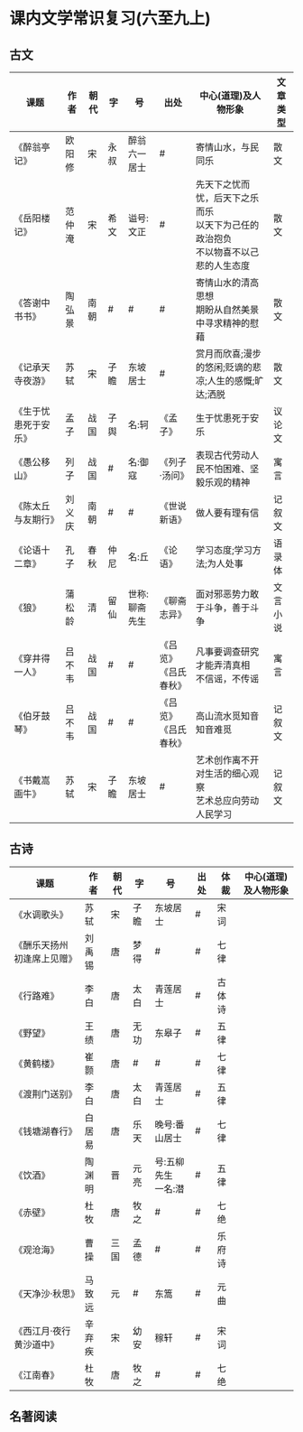# 课内文学常识复习(六至九上)

## 古文

| 课题                 | 作者   | 朝代 | 字   | 号                 | 出处                       | 中心(道理)及人物形象                                                                       | 文章类型 |
| -------------------- | ------ | ---- | ---- | ------------------ | -------------------------- | ------------------------------------------------------------------------------------------ | -------- |
| 《醉翁亭记》         | 欧阳修 | 宋   | 永叔 | 醉翁<br />六一居士 | #                          | 寄情山水，与民同乐                                                                         | 散文     |
| 《岳阳楼记》         | 范仲淹 | 宋   | 希文 | 谥号:文正          | #                          | 先天下之忧而忧，后天下之乐而乐<br />以天下为己任的政治抱负<br />不以物喜不以己悲的人生态度 | 散文     |
| 《答谢中书书》       | 陶弘景 | 南朝 | #    | #                  | #                          | 寄情山水的清高思想<br />期盼从自然美景中寻求精神的慰藉                                     | 散文     |
| 《记承天寺夜游》     | 苏轼   | 宋   | 子瞻 | 东坡居士           | #                          | 赏月而欣喜;漫步的悠闲;贬谪的悲凉;人生的感慨;旷达;洒脱                                      | 散文     |
| 《生于忧患死于安乐》 | 孟子   | 战国 | 子舆 | 名:轲              | 《孟子》                   | 生于忧患死于安乐                                                                           | 议论文   |
| 《愚公移山》         | 列子   | 战国 | #    | 名:御寇            | 《列子·汤问》             | 表现古代劳动人民不怕困难、坚毅乐观的精神                                                   | 寓言     |
| 《陈太丘与友期行》   | 刘义庆 | 南朝 | #    | #                  | 《世说新语》               | 做人要有理有信                                                                             | 记叙文   |
| 《论语十二章》       | 孔子   | 春秋 | 仲尼 | 名:丘              | 《论语》                   | 学习态度;学习方法;为人处事                                                                 | 语录体   |
| 《狼》               | 蒲松龄 | 清   | 留仙 | 世称:聊斋先生      | 《聊斋志异》               | 面对邪恶势力敢于斗争，善于斗争                                                             | 文言小说 |
| 《穿井得一人》       | 吕不韦 | 战国 | #    | #                  | 《吕览》<br />《吕氏春秋》 | 凡事要调查研究才能弄清真相<br />不信谣，不传谣                                             | 寓言     |
| 《伯牙鼓琴》         | 吕不韦 | 战国 | #    | #                  | 《吕览》<br />《吕氏春秋》 | 高山流水觅知音<br />知音难觅                                                               | 记叙文   |
| 《书戴嵩画牛》       | 苏轼   | 宋   | 子瞻 | 东坡居士           | #                          | 艺术创作离不开对生活的细心观察<br />艺术总应向劳动人民学习                                 | 记叙文   |

## 古诗

| 课题                       | 作者   | 朝代 | 字   | 号                       | 出处 | 体裁   | 中心(道理)及人物形象 |
| -------------------------- | ------ | ---- | ---- | ------------------------ | ---- | ------ | -------------------- |
| 《水调歌头》               | 苏轼   | 宋   | 子瞻 | 东坡居士                 | #    | 宋词   |                      |
| 《酬乐天扬州初逢席上见赠》 | 刘禹锡 | 唐   | 梦得 | #                        | #    | 七律   |                      |
| 《行路难》                 | 李白   | 唐   | 太白 | 青莲居士                 | #    | 古体诗 |                      |
| 《野望》                   | 王绩   | 唐   | 无功 | 东皋子                   | #    | 五律   |                      |
| 《黄鹤楼》                 | 崔颢   | 唐   | #    | #                        | #    | 七律   |                      |
| 《渡荆门送别》             | 李白   | 唐   | 太白 | 青莲居士                 | #    | 五律   |                      |
| 《钱塘湖春行》             | 白居易 | 唐   | 乐天 | 晚号:番山居士            | #    | 七律   |                      |
| 《饮酒》                   | 陶渊明 | 晋   | 元亮 | 号:五柳先生<br />一名:潜 | #    | 五律   |                      |
| 《赤壁》                   | 杜牧   | 唐   | 牧之 | #                        | #    | 七绝   |                      |
| 《观沧海》                 | 曹操   | 三国 | 孟德 | #                        | #    | 乐府诗 |                      |
| 《天净沙·秋思》           | 马致远 | 元   | #    | 东篙                     | #    | 元曲   |                      |
| 《西江月·夜行黄沙道中》   | 辛弃疾 | 宋   | 幼安 | 稼轩                     | #    | 宋词   |                      |
| 《江南春》                 | 杜牧   | 唐   | 牧之 | #                        | #    | 七绝   |                      |

## 名著阅读
